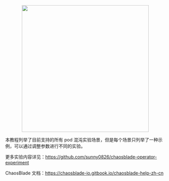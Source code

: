 <center>
    <img src="https://tva1.sinaimg.cn/large/ad5fbf65gy1gfgdamuzm1j212t0lq46x.jpg" style="width: 400px;">
</center>

本教程列举了目前支持的所有 pod 混沌实验场景，但是每个场景只列举了一种示例，可以通过调整参数进行不同的实验。

更多实验内容详见：https://github.com/sunny0826/chaosblade-operator-experiment

ChaosBlade 文档：https://chaosblade-io.gitbook.io/chaosblade-help-zh-cn
